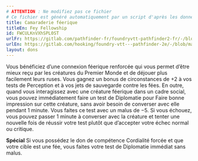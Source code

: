 ```yaml
---
# ATTENTION : Ne modifiez pas ce fichier
# Ce fichier est généré automatiquement par un script d'après les données du module Foundry VTT officiel et de sa traduction
title: Camaraderie féerique
titleEn: Fey Fellowship
id: FWCULKnVXhSPL0ST
urlFr: https://gitlab.com/pathfinder-fr/foundryvtt-pathfinder2-fr/-/blob/master/data/feats/FWCULKnVXhSPL0ST.htm
urlEn: https://gitlab.com/hooking/foundry-vtt---pathfinder-2e/-/blob/master/packs/data/feats.db/fey-fellowship.json
layout: dons
---
```

Vous bénéficiez d’une connexion féerique renforcée qui vous permet d’être mieux reçu par les créatures du Premier Monde et de déjouer plus facilement leurs ruses. Vous gagnez un bonus de circonstances de +2 à vos tests de Perception et à vos jets de sauvegarde contre les fées. En outre, quand vous interagissez avec une créature féerique dans un cadre social, vous pouvez immédiatement faire un test de Diplomatie pour Faire bonne impression sur cette créature, sans avoir besoin de converser avec elle pendant 1 minute. Vous faites ce test avec un malus de −5. Si vous échouez, vous pouvez passer 1 minute à converser avec la créature et tenter une nouvelle fois de réussir votre test plutôt que d’accepter votre échec normal ou critique.

**Spécial** Si vous possédez le don de compétence Cordialité forcée et que votre cible est une fée, vous faites votre test de Diplomatie immédiat sans malus.
